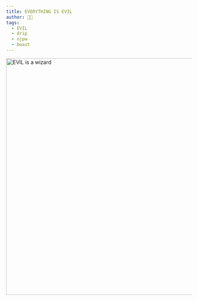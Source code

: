 ```yaml
---
title: EVERYTHING IS EVIL
author: 😶‍🌫️
tags: 
  - EVIL
  - drip
  - njpw
  - beast
---
```

<img src="/assets/2020 wk14 evil wizard.jpg" alt="EVIL is a wizard" width="640">